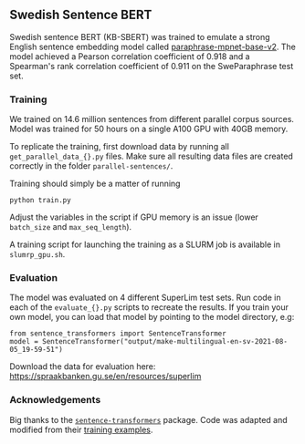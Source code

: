 ## Swedish Sentence BERT

Swedish sentence BERT (KB-SBERT) was trained to emulate a strong English sentence embedding model called [paraphrase-mpnet-base-v2](https://www.sbert.net/docs/pretrained_models.html#sentence-embedding-models). The model achieved a Pearson correlation coefficient of 0.918 and a Spearman's rank correlation coefficient of 0.911 on the SweParaphrase test set. 

### Training 

We trained on 14.6 million sentences from different parallel corpus sources. Model was trained for 50 hours on a single A100 GPU with 40GB memory. 

To replicate the training, first download data by running all `get_parallel_data_{}.py` files. Make sure all resulting data files are created correctly in the folder `parallel-sentences/`. 

Training should simply be a matter of running 

```{python}
python train.py
```

Adjust the variables in the script if GPU memory is an issue (lower `batch_size` and `max_seq_length`). 

A training script for launching the training as a SLURM job is available in `slumrp_gpu.sh`. 

### Evaluation

The model was evaluated on 4 different SuperLim test sets. Run code in each of the `evaluate_{}.py` scripts to recreate the results. If you train your own model, you can load that model by pointing to the model directory, e.g:

```{python}
from sentence_transformers import SentenceTransformer
model = SentenceTransformer("output/make-multilingual-en-sv-2021-08-05_19-59-51")
```

Download the data for evaluation here: https://spraakbanken.gu.se/en/resources/superlim 

### Acknowledgements

Big thanks to the [`sentence-transformers`](https://www.sbert.net/) package. Code was adapted and modified from their [training examples](https://github.com/UKPLab/sentence-transformers/tree/master/examples/training/multilingual).